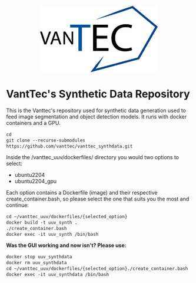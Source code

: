 <p align="center">
  <img src="docs/vanttec.png" width="320" height="180"/>
</p>

# VantTec's Synthetic Data Repository


This is the Vanttec's repository used for synthetic data generation used to feed image segmentation and object detection models. It runs with docker containers and a GPU.


```Shell
cd
git clone --recurse-submodules https://github.com/vanttec/vanttec_synthdata.git
```

Inside the /vanttec_uuv/dockerfiles/ directory you would two options to select: 
* ubuntu2204
* ubuntu2204_gpu

Each option contains a Dockerfile (image) and their respective create_container.bash, so please select the one that suits you the most and continue:

```Shell
cd ~/vanttec_uuv/dockerfiles/{selected_option}
docker build -t uuv_synth .
./create_container.bash
docker exec -it uuv_synth /bin/bash
```

**Was the GUI working and now isn't? Please use:**

```Shell
docker stop uuv_synthdata
docker rm uuv_synthdata
cd ~/vanttec_uuv/dockerfiles/{selected_option}./create_container.bash
docker exec -it uuv_synthdata /bin/bash
```